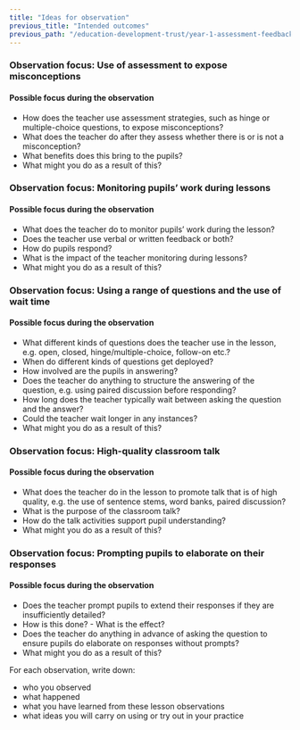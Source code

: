 ```yaml
---
title: "Ideas for observation"
previous_title: "Intended outcomes"
previous_path: "/education-development-trust/year-1-assessment-feedback-and-questioning/summer-week-7-ect-intended-outcomes"
---
```


### Observation focus: Use of assessment to expose misconceptions

#### Possible focus during the observation

- How does the teacher use assessment strategies, such as hinge or multiple-choice questions, to expose misconceptions?
- What does the teacher do after they assess whether there is or is not a misconception?
- What benefits does this bring to the pupils?
- What might you do as a result of this?

### Observation focus: Monitoring pupils’ work during lessons

#### Possible focus during the observation

- What does the teacher do to monitor pupils’ work during the lesson?
- Does the teacher use verbal or written feedback or both?
- How do pupils respond?
- What is the impact of the teacher monitoring during lessons?
- What might you do as a result of this?

### Observation focus: Using a range of questions and the use of wait time

#### Possible focus during the observation

- What different kinds of questions does the teacher use in the lesson, e.g. open, closed, hinge/multiple-choice, follow-on etc.?
- When do different kinds of questions get deployed?
- How involved are the pupils in answering?
- Does the teacher do anything to structure the answering of the question, e.g. using paired discussion before responding?
- How long does the teacher typically wait between asking the question and the answer?
- Could the teacher wait longer in any instances?
- What might you do as a result of this?

### Observation focus: High-quality classroom talk

#### Possible focus during the observation

- What does the teacher do in the lesson to promote talk that is of high quality, e.g. the use of sentence stems, word banks, paired discussion?
- What is the purpose of the classroom talk?
- How do the talk activities support pupil understanding?
- What might you do as a result of this?

### Observation focus: Prompting pupils to elaborate on their responses

#### Possible focus during the observation

- Does the teacher prompt pupils to extend their responses if they are insufficiently detailed?
- How is this done? - What is the effect?
- Does the teacher do anything in advance of asking the question to ensure pupils do elaborate on responses without prompts?
- What might you do as a result of this?

For each observation, write down:

- who you observed
- what happened
- what you have learned from these lesson observations
- what ideas you will carry on using or try out in your practice
